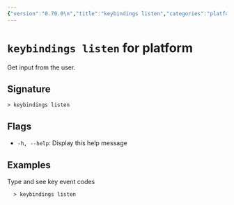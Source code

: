 ```yaml
---
{"version":"0.70.0\n","title":"keybindings listen","categories":"platform","usage":"Get input from the user.\n"}
---
```

<!-- THIS FILE IS GENERATED BY update_book_commands.cjs USING NUSHELL'S HELP COMMANDS.
REFRAIN FROM EDITING IT MANUALLY.-->
# <code>keybindings listen</code> for platform

<div class='command-title'>Get input from the user.</div>

## Signature

```> keybindings listen```

## Flags

 * ```-h, --help```: Display this help message
## Examples

  Type and see key event codes
```shell
  > keybindings listen
```


